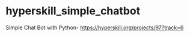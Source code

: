 # hyperskill_simple_chatbot
Simple Chat Bot with Python- https://hyperskill.org/projects/97?track=6
